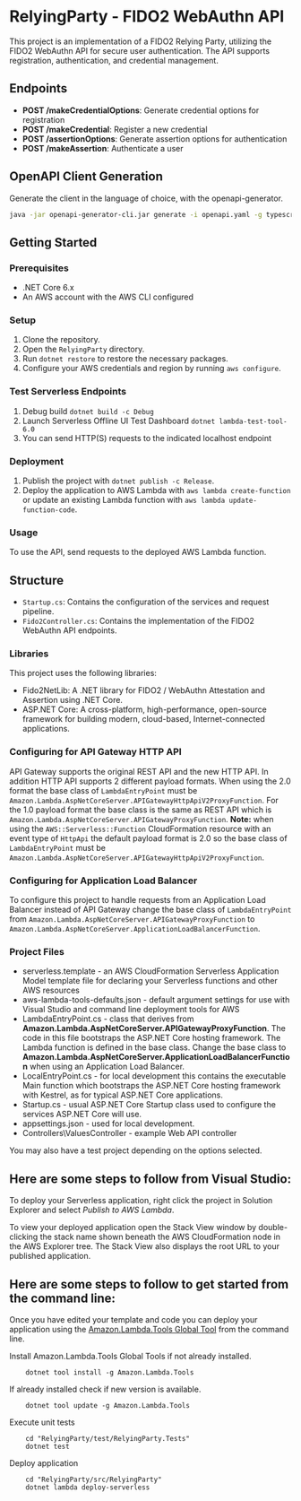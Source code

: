 # RelyingParty - FIDO2 WebAuthn API

This project is an implementation of a FIDO2 Relying Party, utilizing the FIDO2 WebAuthn API for secure user authentication. The API supports registration, authentication, and credential management.

## Endpoints

- **POST /makeCredentialOptions**: Generate credential options for registration
- **POST /makeCredential**: Register a new credential
- **POST /assertionOptions**: Generate assertion options for authentication
- **POST /makeAssertion**: Authenticate a user

## OpenAPI Client Generation

Generate the client in the language of choice, with the openapi-generator.
```sh
java -jar openapi-generator-cli.jar generate -i openapi.yaml -g typescript-axios -o ./TypescriptAxios 
```


## Getting Started

### Prerequisites

- .NET Core 6.x
- An AWS account with the AWS CLI configured

### Setup

1. Clone the repository.
2. Open the `RelyingParty` directory.
3. Run `dotnet restore` to restore the necessary packages.
4. Configure your AWS credentials and region by running `aws configure`.

### Test Serverless Endpoints

1. Debug build `dotnet build -c Debug`
2. Launch Serverless Offline UI Test Dashboard `dotnet lambda-test-tool-6.0`
3. You can send HTTP(S) requests to the indicated localhost endpoint


### Deployment

1. Publish the project with `dotnet publish -c Release`.
2. Deploy the application to AWS Lambda with `aws lambda create-function` or update an existing Lambda function with `aws lambda update-function-code`.

### Usage

To use the API, send requests to the deployed AWS Lambda function.

## Structure

- `Startup.cs`: Contains the configuration of the services and request pipeline.
- `Fido2Controller.cs`: Contains the implementation of the FIDO2 WebAuthn API endpoints.

### Libraries

This project uses the following libraries:

- Fido2NetLib: A .NET library for FIDO2 / WebAuthn Attestation and Assertion using .NET Core.
- ASP.NET Core: A cross-platform, high-performance, open-source framework for building modern, cloud-based, Internet-connected applications.


### Configuring for API Gateway HTTP API ###

API Gateway supports the original REST API and the new HTTP API. In addition HTTP API supports 2 different
payload formats. When using the 2.0 format the base class of `LambdaEntryPoint` must be `Amazon.Lambda.AspNetCoreServer.APIGatewayHttpApiV2ProxyFunction`.
For the 1.0 payload format the base class is the same as REST API which is `Amazon.Lambda.AspNetCoreServer.APIGatewayProxyFunction`.
**Note:** when using the `AWS::Serverless::Function` CloudFormation resource with an event type of `HttpApi` the default payload
format is 2.0 so the base class of `LambdaEntryPoint` must be `Amazon.Lambda.AspNetCoreServer.APIGatewayHttpApiV2ProxyFunction`.


### Configuring for Application Load Balancer ###

To configure this project to handle requests from an Application Load Balancer instead of API Gateway change
the base class of `LambdaEntryPoint` from `Amazon.Lambda.AspNetCoreServer.APIGatewayProxyFunction` to 
`Amazon.Lambda.AspNetCoreServer.ApplicationLoadBalancerFunction`.

### Project Files ###

* serverless.template - an AWS CloudFormation Serverless Application Model template file for declaring your Serverless functions and other AWS resources
* aws-lambda-tools-defaults.json - default argument settings for use with Visual Studio and command line deployment tools for AWS
* LambdaEntryPoint.cs - class that derives from **Amazon.Lambda.AspNetCoreServer.APIGatewayProxyFunction**. The code in 
this file bootstraps the ASP.NET Core hosting framework. The Lambda function is defined in the base class.
Change the base class to **Amazon.Lambda.AspNetCoreServer.ApplicationLoadBalancerFunction** when using an 
Application Load Balancer.
* LocalEntryPoint.cs - for local development this contains the executable Main function which bootstraps the ASP.NET Core hosting framework with Kestrel, as for typical ASP.NET Core applications.
* Startup.cs - usual ASP.NET Core Startup class used to configure the services ASP.NET Core will use.
* appsettings.json - used for local development.
* Controllers\ValuesController - example Web API controller

You may also have a test project depending on the options selected.

## Here are some steps to follow from Visual Studio:

To deploy your Serverless application, right click the project in Solution Explorer and select *Publish to AWS Lambda*.

To view your deployed application open the Stack View window by double-clicking the stack name shown beneath the AWS CloudFormation node in the AWS Explorer tree. The Stack View also displays the root URL to your published application.

## Here are some steps to follow to get started from the command line:

Once you have edited your template and code you can deploy your application using the [Amazon.Lambda.Tools Global Tool](https://github.com/aws/aws-extensions-for-dotnet-cli#aws-lambda-amazonlambdatools) from the command line.

Install Amazon.Lambda.Tools Global Tools if not already installed.
```
    dotnet tool install -g Amazon.Lambda.Tools
```

If already installed check if new version is available.
```
    dotnet tool update -g Amazon.Lambda.Tools
```

Execute unit tests
```
    cd "RelyingParty/test/RelyingParty.Tests"
    dotnet test
```

Deploy application
```
    cd "RelyingParty/src/RelyingParty"
    dotnet lambda deploy-serverless
```
